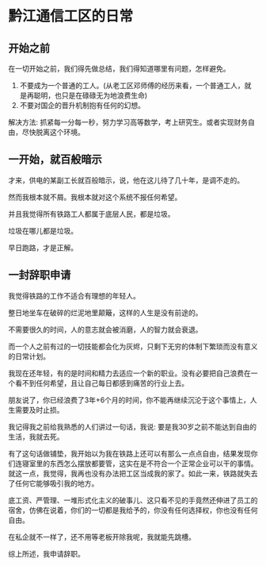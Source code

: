 # 黔江通信工区的日常

## 开始之前

在一切开始之前，我们得先做总结，我们得知道哪里有问题，怎样避免。

1. 不要成为一个普通的工人。\(从老工区邓师傅的经历来看，一个普通工人，就是再聪明，也只是在碌碌无为地浪费生命\)
2. 不要对国企的晋升机制抱有任何的幻想。

解决方法: 抓紧每一分每一秒，努力学习高等数学，考上研究生。或者实现财务自由，尽快脱离这个环境。

## 一开始，就百般暗示

才来，供电的某副工长就百般暗示，说，他在这儿待了几十年，是调不走的。

然而我根本就不屑。我根本就对这个系统不报任何希望。

并且我觉得所有铁路工人都属于底层人民，都是垃圾。

垃圾在哪儿都是垃圾。

早日跑路，才是正解。

## 一封辞职申请

我觉得铁路的工作不适合有理想的年轻人。

整日地坐车在破碎的烂泥地里颠簸，这样的人生是没有前途的。

不需要很久的时间，人的意志就会被消磨，人的智力就会衰退。

而一个人之前有过的一切技能都会化为灰烬，只剩下无穷的体制下繁琐而没有意义的日常计划。



我现在还年轻，有的是时间和精力去适应一个新的职业。没有必要把自己浪费在一个看不到任何希望，且让自己每日都感到痛苦的行业上去。

朋友说了，你已经浪费了3年+6个月的时间，你不能再继续沉沦于这个事情上，人生需要及时止损。



我记得我之前给我熟悉的人们讲过一句话，我说: 要是我30岁之前不能达到自由的生活，我就去死。

有了这句话做铺垫，我开始以为我在铁路上还可以有那么一点点自由，结果发现你们连寝室里的东西怎么摆放都要管，这实在是不符合一个正常企业可以干的事情。就这一点，我觉得，我再也没有办法把工区当成我的家了。如此一来，铁路就失去了任何它能够吸引我的地方。

底工资、严管理、一堆形式化主义的破事儿、这只看不见的手竟然还伸进了员工的宿舍，仿佛在说着，你们的一切都是我给予的，你没有任何选择权，你也没有任何自由。



在私企就不一样了，还不用等老板开除我呢，我就能先跳槽。



综上所述，我申请辞职。


